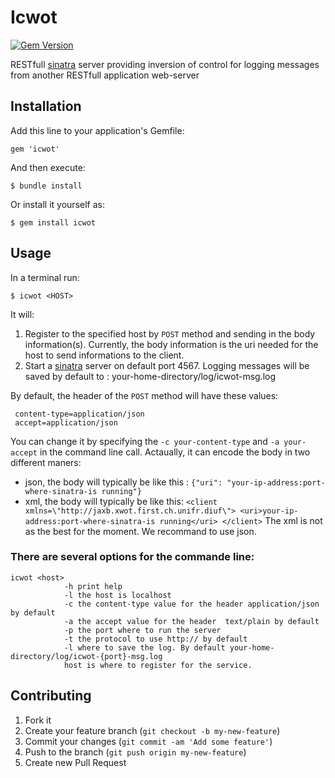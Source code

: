 # Icwot

[![Gem Version](https://badge.fury.io/rb/icwot.svg)](http://badge.fury.io/rb/icwot)

RESTfull [sinatra](http://www.sinatrarb.com) server providing inversion of control for logging messages from another RESTfull application web-server

## Installation

Add this line to your application's Gemfile:

    gem 'icwot'

And then execute:

    $ bundle install

Or install it yourself as:

    $ gem install icwot

## Usage

In a terminal run:

    $ icwot <HOST>

It will:

1.  Register to the specified host by ` POST ` method and sending in the body information(s).
 Currently, the body information is the uri needed for the host to send informations to the client.
2.  Start a [sinatra](http://www.sinatrarb.com) server on default port 4567. Logging messages will be saved by default to :
your-home-directory/log/icwot-msg.log

By default, the header of the ` POST ` method will have these values:

     content-type=application/json
     accept=application/json

You can change it by specifying the ` -c your-content-type ` and ` -a your-accept ` in the command line call. Actaually, it can encode the body in two different maners:

*   json, the body will typically be like this : ` {"uri": "your-ip-address:port-where-sinatra-is running"} `
*   xml, the body will typically be like this:
    ` <client xmlns=\"http://jaxb.xwot.first.ch.unifr.diuf\">
        <uri>your-ip-address:port-where-sinatra-is running</uri>
    </client> `
The xml is not as the best for the moment. We recommand to use json.

### There are several options for the commande line:

    icwot <host>
                -h print help
                -l the host is localhost
                -c the content-type value for the header application/json by default
                -a the accept value for the header  text/plain by default
                -p the port where to run the server
                -t the protocol to use http:// by default
                -l where to save the log. By default your-home-directory/log/icwot-{port}-msg.log
                host is where to register for the service.

## Contributing

1. Fork it
2. Create your feature branch (`git checkout -b my-new-feature`)
3. Commit your changes (`git commit -am 'Add some feature'`)
4. Push to the branch (`git push origin my-new-feature`)
5. Create new Pull Request
